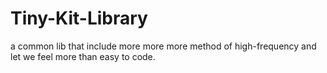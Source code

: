 # Tiny-Kit-Library
a common lib that include more more more method of high-frequency and let we feel more than easy to code.
